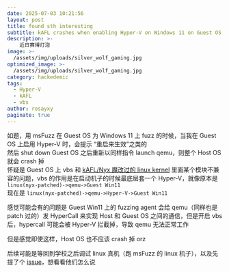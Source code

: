 ```yaml
---
date: 2025-07-03 10:21:56
layout: post
title: found sth interesting
subtitle: kAFL crashes when enabling Hyper-V on Windows 11 on Guest OS
description: >-
    近日赛博灯泡
image: >-
  /assets/img/uploads/silver_wolf_gaming.jpg
optimized_image: >-
  /assets/img/uploads/silver_wolf_gaming.jpg
category: hackedemic
tags:
  - Hyper-V
  - kAFL
  - vbs
author: rosayxy
paginate: true
---
```

如题，用 msFuzz 在 Guest OS 为 Windows 11 上 fuzz 的时候，当我在 Guest OS 上启用 Hyper-V 时，会提示 “重启来生效”之类的   
然后 shut down Guest OS 之后重新以同样指令 launch qemu，则整个 Host OS 就会 crash 掉   
怀疑是 Guest OS 上 vbs 和 [kAFL/Nyx 魔改过的 linux kernel](https://github.com/IntelLabs/kafl.linux) 里面某个模块不兼容的问题，vbs 的作用是在启动机子的时候最底层套一个 Hyper-V，就像原本是 `linux(nyx-patched)->qemu->Guest Win11`   
现在是 `linux(nyx-patched)->qemu->Hyper-V->Guest Win11`  

感觉可能会有的问题是 Guest Win11 上的 fuzzing agent 会给 qemu（同样也是 patch 过的）发 HyperCall 来实现 Host 和 Guest OS 之间的通信，但是开启 vbs 后，hypercall 可能会被 Hyper-V 拦截掉，导致 qemu 无法正常工作

但是感觉即使这样，Host OS 也不应该 crash 掉 orz

后续可能是等回到学校之后调试 linux 真机（跑 msFuzz 的 linux 机子），以及先提了个 [issue](https://github.com/IntelLabs/kafl.linux/issues/18)，想看看他们怎么说   

